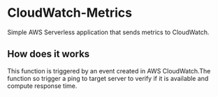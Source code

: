# CloudWatch-Metrics
Simple AWS Serverless application that sends metrics to CloudWatch.
## How does it works
This function is triggered by an event created in AWS CloudWatch.The function so trigger a ping to target server to verify if it is available and compute response time.
